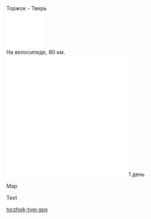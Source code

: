 
<link rel="stylesheet" href="../assets-custom/css/style-markdown.css">
<div class="cover-container" style="background-image: url('torzhok-1600.jpg');">
	<div class="cover-text">
		<div class="cover-title">
            Торжок - Тверь
        </div>
		<div class="cover-description">
			<div class="packages-location">
                <img loading="lazy" src="../assets-custom/bike-96.png" alt="" class="cover-icon">
                <div class="h4-default regular">На велосипеде, 80 км.</div>
            </div>
            <div>
                <img class="cover-icon" loading="lazy" src="../assets-custom/icon_time.png" alt=""  />
                <span>1 день</span>
            </div>
		</div>
	</div>
</div>

Map

<div id="map"></div>

Text

[torzhok-tver.gpx](torzhok-tver.gpx)






<script src="https://api.mapbox.com/mapbox-gl-js/v2.14.1/mapbox-gl.js"></script>

<script src="../assets-custom/js/gpx2mapbox.js"></script>

<script>
	initializeGPXMap({
		gpxFilePath: 'torzhok-tver.gpx',
		center: [37.6173, 55.7558],
		zoom: 6, 
		containerId: 'map'
	});
</script>